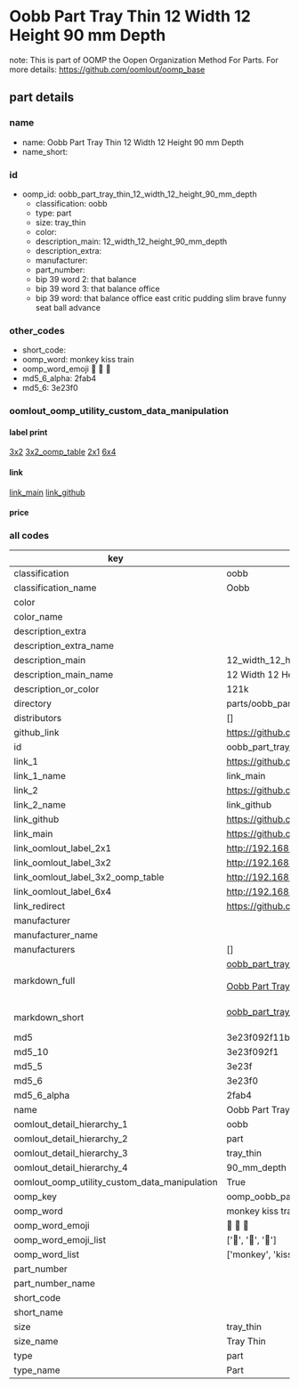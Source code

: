 # Oobb Part Tray Thin 12 Width 12 Height 90 mm Depth  

note: This is part of OOMP the Oopen Organization Method For Parts. For more details: https://github.com/oomlout/oomp_base

##  part details
  







### name
* name: Oobb Part Tray Thin 12 Width 12 Height 90 mm Depth
* name_short: 
### id
* oomp_id: oobb_part_tray_thin_12_width_12_height_90_mm_depth
  * classification: oobb
  * type: part
  * size: tray_thin
  * color: 
  * description_main: 12_width_12_height_90_mm_depth
  * description_extra: 
  * manufacturer: 
  * part_number: 
  * bip 39 word 2: that balance
  * bip 39 word 3: that balance office
  * bip 39 word: that balance office east critic pudding slim brave funny seat ball advance

### other_codes
* short_code: 
* oomp_word: monkey kiss train
* oomp_word_emoji :monkey: :kiss: :train:
* md5_6_alpha: 2fab4
* md5_6: 3e23f0






### oomlout_oomp_utility_custom_data_manipulation
#### label print
[3x2](http://192.168.1.245:1112/?label=oomp%202fab4)
[3x2_oomp_table](http://192.168.1.108:1112/?label=oomp%202fab4)
[2x1](http://192.168.1.242:1112/?label=oomp%202fab4)
[6x4](http://192.168.1.55:1112/?label=oomp%202fab4)    

#### link

[link_main](https://github.com/oomlout/oomlout_oomp_version_1_messy/tree/main/parts/oobb_part_tray_thin_12_width_12_height_90_mm_depth) [link_github](https://github.com/oomlout/oomlout_oomp_version_1_messy/tree/main/parts/oobb_part_tray_thin_12_width_12_height_90_mm_depth)                             

#### price







### all codes 
| key | value |  
| --- | --- |  
| classification | oobb |  
| classification_name | Oobb |  
| color |  |  
| color_name |  |  
| description_extra |  |  
| description_extra_name |  |  
| description_main | 12_width_12_height_90_mm_depth |  
| description_main_name | 12 Width 12 Height 90 mm Depth |  
| description_or_color | 121k |  
| directory | parts/oobb_part_tray_thin_12_width_12_height_90_mm_depth |  
| distributors | [] |  
| github_link | https://github.com/oomlout/oomlout_oomp_part_src/tree/main/parts/oobb_part_tray_thin_12_width_12_height_90_mm_depth |  
| id | oobb_part_tray_thin_12_width_12_height_90_mm_depth |  
| link_1 | https://github.com/oomlout/oomlout_oomp_version_1_messy/tree/main/parts/oobb_part_tray_thin_12_width_12_height_90_mm_depth |  
| link_1_name | link_main |  
| link_2 | https://github.com/oomlout/oomlout_oomp_version_1_messy/tree/main/parts/oobb_part_tray_thin_12_width_12_height_90_mm_depth |  
| link_2_name | link_github |  
| link_github | https://github.com/oomlout/oomlout_oomp_version_1_messy/tree/main/parts/oobb_part_tray_thin_12_width_12_height_90_mm_depth |  
| link_main | https://github.com/oomlout/oomlout_oomp_version_1_messy/tree/main/parts/oobb_part_tray_thin_12_width_12_height_90_mm_depth |  
| link_oomlout_label_2x1 | http://192.168.1.242:1112/?label=oomp%202fab4 |  
| link_oomlout_label_3x2 | http://192.168.1.245:1112/?label=oomp%202fab4 |  
| link_oomlout_label_3x2_oomp_table | http://192.168.1.108:1112/?label=oomp%202fab4 |  
| link_oomlout_label_6x4 | http://192.168.1.55:1112/?label=oomp%202fab4 |  
| link_redirect | https://github.com/oomlout/oomlout_oomp_version_1_messy/tree/main/parts/oobb_part_tray_thin_12_width_12_height_90_mm_depth |  
| manufacturer |  |  
| manufacturer_name |  |  
| manufacturers | [] |  
| markdown_full | [oobb_part_tray_thin_12_width_12_height_90_mm_depth](none)<br>[](none)<br>[Oobb Part Tray Thin 12 Width 12 Height 90 Mm Depth](none)<br><br> |  
| markdown_short | [oobb_part_tray_thin_12_width_12_height_90_mm_depth](none)<br><br> |  
| md5 | 3e23f092f11b597ab499e45b33046eff |  
| md5_10 | 3e23f092f1 |  
| md5_5 | 3e23f |  
| md5_6 | 3e23f0 |  
| md5_6_alpha | 2fab4 |  
| name | Oobb Part Tray Thin 12 Width 12 Height 90 mm Depth |  
| oomlout_detail_hierarchy_1 | oobb |  
| oomlout_detail_hierarchy_2 | part |  
| oomlout_detail_hierarchy_3 | tray_thin |  
| oomlout_detail_hierarchy_4 | 90_mm_depth |  
| oomlout_oomp_utility_custom_data_manipulation | True |  
| oomp_key | oomp_oobb_part_tray_thin_12_width_12_height_90_mm_depth |  
| oomp_word | monkey kiss train |  
| oomp_word_emoji | :monkey: :kiss: :train: |  
| oomp_word_emoji_list | [':monkey:', ':kiss:', ':train:'] |  
| oomp_word_list | ['monkey', 'kiss', 'train'] |  
| part_number |  |  
| part_number_name |  |  
| short_code |  |  
| short_name |  |  
| size | tray_thin |  
| size_name | Tray Thin |  
| type | part |  
| type_name | Part |  
